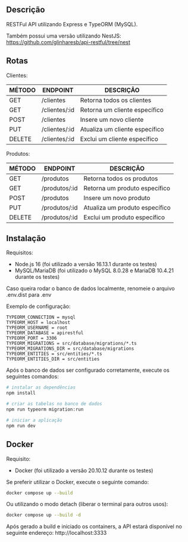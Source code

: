 ## Descrição

RESTFul API utilizando Express e TypeORM (MySQL).

Também possui uma versão utilizando NestJS: https://github.com/glinharesb/api-restful/tree/nest

## Rotas

Clientes:

| MÉTODO | ENDPOINT| DESCRIÇÃO|
|-|-|-|
| GET| /clientes| Retorna todos os clientes|
| GET| /clientes/:id| Retorna um cliente específico|
|POST|/clientes|Insere um novo cliente|
|PUT|/clientes/:id|Atualiza um cliente específico|
|DELETE|/clientes/:id|Exclui um cliente específico

Produtos:

| MÉTODO | ENDPOINT| DESCRIÇÃO|
|-|-|-|
| GET| /produtos| Retorna todos os produtos|
| GET| /produtos/:id| Retorna um produto específico|
|POST|/produtos|Insere um novo produto|
|PUT|/produtos/:id|Atualiza um produto específico|
|DELETE|/produtos/:id|Exclui um produto específico

## Instalação

Requisitos:
- Node.js 16 (foi utilizado a versão 16.13.1 durante os testes)
- MySQL/MariaDB (foi utilizado o MySQL 8.0.28 e MariaDB 10.4.21 durante os testes)

Caso queira rodar o banco de dados localmente, renomeie o arquivo .env.dist para .env

Exemplo de configuração:

```
TYPEORM_CONNECTION = mysql
TYPEORM_HOST = localhost
TYPEORM_USERNAME = root
TYPEORM_DATABASE = apirestful
TYPEORM_PORT = 3306
TYPEORM_MIGRATIONS = src/database/migrations/*.ts
TYPEORM_MIGRATIONS_DIR = src/database/migrations
TYPEORM_ENTITIES = src/entities/*.ts
TYPEORM_ENTITIES_DIR = src/entities
```

Após o banco de dados ser configurado corretamente, execute os seguintes comandos:

```bash
# instalar as dependências
npm install

# criar as tabelas no banco de dados
npm run typeorm migration:run

# iniciar a aplicação
npm run dev
```

## Docker

Requisito:
- Docker (foi utilizado a versão 20.10.12 durante os testes)

Se preferir utilizar o Docker, execute o seguinte comando:

```bash
docker compose up --build
```

Ou utilizando o modo detach (liberar o terminal para outros usos):


```bash
docker compose up --build -d
```

Após gerado a build e iniciado os containers, a API estará disponível no seguinte endereço: http://localhost:3333
